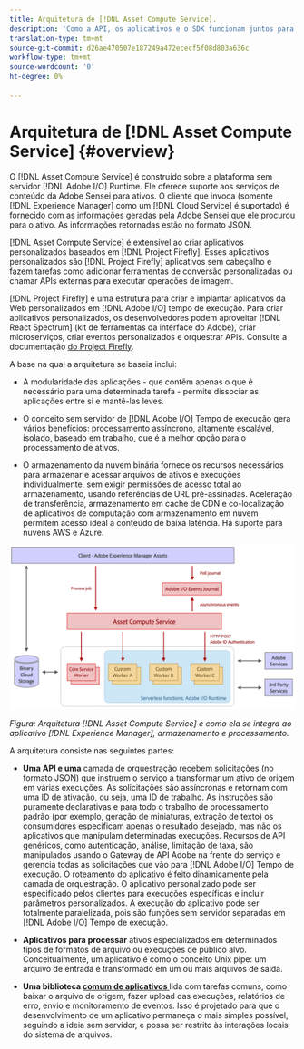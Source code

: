 ```yaml
---
title: Arquitetura de [!DNL Asset Compute Service].
description: 'Como a API, os aplicativos e o SDK funcionam juntos para fornecer um serviço de processamento de ativos nativo na nuvem. [!DNL Asset Compute Service] '
translation-type: tm+mt
source-git-commit: d26ae470507e187249a472ececf5f08d803a636c
workflow-type: tm+mt
source-wordcount: '0'
ht-degree: 0%

---
```



# Arquitetura de [!DNL Asset Compute Service] {#overview}

O [!DNL Asset Compute Service] é construído sobre a plataforma sem servidor [!DNL Adobe I/O] Runtime. Ele oferece suporte aos serviços de conteúdo da Adobe Sensei para ativos. O cliente que invoca (somente [!DNL Experience Manager] como um [!DNL Cloud Service] é suportado) é fornecido com as informações geradas pela Adobe Sensei que ele procurou para o ativo. As informações retornadas estão no formato JSON.

[!DNL Asset Compute Service] é extensível ao criar aplicativos personalizados baseados em  [!DNL Project Firefly]. Esses aplicativos personalizados são [!DNL Project Firefly] aplicativos sem cabeçalho e fazem tarefas como adicionar ferramentas de conversão personalizadas ou chamar APIs externas para executar operações de imagem.

[!DNL Project Firefly] é uma estrutura para criar e implantar aplicativos da Web personalizados em  [!DNL Adobe I/O] tempo de execução. Para criar aplicativos personalizados, os desenvolvedores podem aproveitar [!DNL React Spectrum] (kit de ferramentas da interface do Adobe), criar microserviços, criar eventos personalizados e orquestrar APIs. Consulte a documentação [do Project Firefly](https://www.adobe.io/apis/experienceplatform/project-firefly/docs.html).

A base na qual a arquitetura se baseia inclui:

* A modularidade das aplicações - que contêm apenas o que é necessário para uma determinada tarefa - permite dissociar as aplicações entre si e mantê-las leves.

* O conceito sem servidor de [!DNL Adobe I/O] Tempo de execução gera vários benefícios: processamento assíncrono, altamente escalável, isolado, baseado em trabalho, que é a melhor opção para o processamento de ativos.

* O armazenamento da nuvem binária fornece os recursos necessários para armazenar e acessar arquivos de ativos e execuções individualmente, sem exigir permissões de acesso total ao armazenamento, usando referências de URL pré-assinadas. Aceleração de transferência, armazenamento em cache de CDN e co-localização de aplicativos de computação com armazenamento em nuvem permitem acesso ideal a conteúdo de baixa latência. Há suporte para nuvens AWS e Azure.

![Arquitetura do serviço de Asset computes](assets/architecture-diagram.png)

*Figura: Arquitetura  [!DNL Asset Compute Service] e como ela se integra ao aplicativo  [!DNL Experience Manager], armazenamento e processamento.*

A arquitetura consiste nas seguintes partes:

* **Uma API e uma** camada de orquestração recebem solicitações (no formato JSON) que instruem o serviço a transformar um ativo de origem em várias execuções. As solicitações são assíncronas e retornam com uma ID de ativação, ou seja, uma ID de trabalho. As instruções são puramente declarativas e para todo o trabalho de processamento padrão (por exemplo, geração de miniaturas, extração de texto) os consumidores especificam apenas o resultado desejado, mas não os aplicativos que manipulam determinadas execuções. Recursos de API genéricos, como autenticação, análise, limitação de taxa, são manipulados usando o Gateway de API Adobe na frente do serviço e gerencia todas as solicitações que vão para [!DNL Adobe I/O] Tempo de execução. O roteamento do aplicativo é feito dinamicamente pela camada de orquestração. O aplicativo personalizado pode ser especificado pelos clientes para execuções específicas e incluir parâmetros personalizados. A execução do aplicativo pode ser totalmente paralelizada, pois são funções sem servidor separadas em [!DNL Adobe I/O] Tempo de execução.

* **Aplicativos para processar** ativos especializados em determinados tipos de formatos de arquivo ou execuções de público alvo. Conceitualmente, um aplicativo é como o conceito Unix pipe: um arquivo de entrada é transformado em um ou mais arquivos de saída.

* **Uma biblioteca  [comum de aplicativos ](https://github.com/adobe/asset-compute-sdk)** lida com tarefas comuns, como baixar o arquivo de origem, fazer upload das execuções, relatórios de erro, envio e monitoramento de eventos. Isso é projetado para que o desenvolvimento de um aplicativo permaneça o mais simples possível, seguindo a ideia sem servidor, e possa ser restrito às interações locais do sistema de arquivos.

<!-- TBD:

* About the YAML file?
* See [https://github.com/AdobeDocs/project-firefly/blob/master/getting_started/first_app.md#5-anatomy-of-a-project-firefly-application](https://github.com/AdobeDocs/project-firefly/blob/master/getting_started/first_app.md#5-anatomy-of-a-project-firefly-application).

* minimize description to custom applications
* remove all internal stuff (e.g. Photoshop application, API Gateway) from text and diagram
* update diagram to focus on 3rd party custom applications ONLY
* Explain important transactions/handshakes?
* Flow of assets/control? See the illustration on the Nui diagrams wiki.
* Illustrations. See the SVG shared by Alex.
* Exceptions? Limitations? Call-outs? Gotchas?
* Do we want to add what basic processing is not available currently, that is expected by existing AEM customers?
-->
